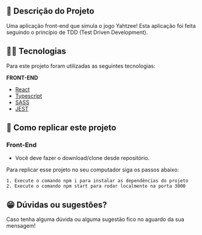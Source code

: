 ## :ledger: Descrição do Projeto

Uma aplicação front-end que simula o jogo Yahtzee! 
Esta aplicação foi feita seguindo o princípio de TDD (Test Driven Development).

## :man_technologist: Tecnologias

Para este projeto foram utilizadas as seguintes tecnologias:

**FRONT-END**

- [React](https://pt-br.reactjs.org/)
- [Typescript](https://www.typescriptlang.org/)
- [SASS](https://sass-lang.com/)
- [JEST](https://jestjs.io/pt-BR/)

## :dvd: Como replicar este projeto

### Front-End

- Você deve fazer o download/clone desde repositório.

Para replicar esse projeto no seu computador siga os passos abaixo:

```
1. Execute o comando npm i para instalar as dependências do projeto
2. Execute o comando npm start para rodar localmente na porta 3000
```

## :grin: Dúvidas ou sugestões?

Caso tenha alguma dúvida ou alguma sugestão fico no aguardo da sua mensagem!
